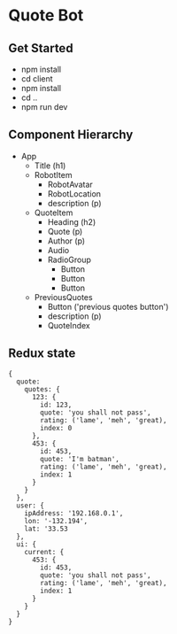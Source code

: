 # Quote Bot

## Get Started
- npm install
- cd client
- npm install
- cd ..
- npm run dev

## Component Hierarchy

- App
  - Title (h1)
  - RobotItem
    - RobotAvatar
    - RobotLocation
    - description (p)
  - QuoteItem
    - Heading (h2)
    - Quote (p)
    - Author (p)
    - Audio
    - RadioGroup
      - Button
      - Button
      - Button
  - PreviousQuotes
    - Button ('previous quotes button')
    - description (p)
    - QuoteIndex


## Redux state
```
{
  quote: 
    quotes: {
      123: {
        id: 123,
        quote: 'you shall not pass',
        rating: ('lame', 'meh', 'great),
        index: 0
      },
      453: {
        id: 453,
        quote: 'I'm batman',
        rating: ('lame', 'meh', 'great),
        index: 1
      }
    }
  },
  user: {
    ipAddress: '192.168.0.1',
    lon: '-132.194',
    lat: '33.53
  },
  ui: {
    current: {
      453: {
        id: 453,
        quote: 'you shall not pass',
        rating: ('lame', 'meh', 'great),
        index: 1
      }
    }
  }
}
```